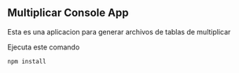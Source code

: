 ## Multiplicar Console App

Esta es una aplicacion para generar archivos de tablas de multiplicar

Ejecuta este comando

``` npm install ```